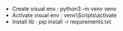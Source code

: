 - Create visual env : python3 -m venv venv
- Activate visual env : venv\Scripts\activate
- Install lib : pip install -r requirements.txt
